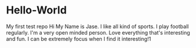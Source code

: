 # Hello-World
My first test repo
Hi My Name is Jase. I like all kind of sports. I play football regularly.
I'm a very open minded person. Love everything that's interesting and fun.
I can be extremely focus when I find it interesting!1
